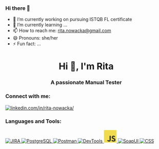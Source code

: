 ### Hi there 👋

- 🔭 I’m currently working on pursuing ISTQB FL certificate
- 🌱 I’m currently learning ...
- 📫 How to reach me: rita.nowacka@gmail.com
- 😄 Pronouns: she/her
- ⚡ Fun fact: ...

<h1 align="center">Hi 👋, I'm Rita</h1>
<h3 align="center">A passionate Manual Tester</h3>

<h3 align="left">Connect with me:</h3>
<p align="left">
<a href="linkedin.com/in/rita-nowacka/" target="blank"><img align="center" src="https://img.icons8.com/?size=512&id=13930&format=png" alt="linkedin.com/in/rita-nowacka/" height="30" width="40" /></a>
</p>

<h3 align="left">Languages and Tools:</h3>
<p align="left"> 
  <a href="https://www.atlassian.com/software/jira" target="_blank"> <img src="https://www.vectorlogo.zone/logos/atlassian_jira/atlassian_jira-icon.svg" alt="JIRA" width="40" height="40"/> </a> 
  <a href="https://www.postgresql.org.pl" target="_blank"> <img src="https://www.vectorlogo.zone/logos/postgresql/postgresql-icon.svg" alt="PostgreSQL" width="40" height="40"/> </a> 
  <a href="https://www.postman.com" target="_blank"> <img src="https://www.svgrepo.com/show/354202/postman-icon.svg" alt="Postman" width="40" height="40"/> </a> 
  <a href="https://developer.chrome.com/docs/devtools" target="_blank"> <img src="https://www.svgrepo.com/show/378786/chrome-devtools.svg" alt="DevTools" width="40" height="40"/> </a> 
  <a href="https://developer.mozilla.org/en-US/docs/Web/JavaScript" target="_blank"> <img src="https://raw.githubusercontent.com/devicons/devicon/master/icons/javascript/javascript-original.svg" alt="javascript" width="40" height="40"/> </a> 
  <a href="https://www.soapui.org/" target="_blank"> <img src="https://www.soapui.org/smartbearbrand/media/images/home/soapui-icon.svg" alt="SoapUI" width="40" height="40"/> </a> 
  <a href="https://www.w3schools.com/css/" target="_blank"> <img src="https://upload.wikimedia.org/wikipedia/commons/thumb/6/62/CSS3_logo.svg/512px-CSS3_logo.svg.png?20210705212817" alt="CSS" width="40" height="40"/> </a> 
</p>

